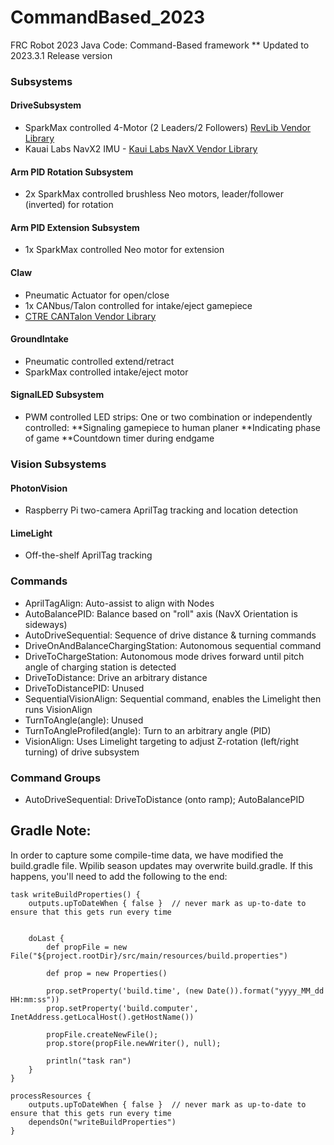 # CommandBased_2023
FRC Robot 2023 Java Code: Command-Based framework
** Updated to 2023.3.1 Release version

### Subsystems

#### DriveSubsystem
* SparkMax controlled 4-Motor (2 Leaders/2 Followers) [RevLib Vendor Library](https://software-metadata.revrobotics.com/REVLib-2023.json)
* Kauai Labs NavX2 IMU - [Kaui Labs NavX Vendor Library](https://dev.studica.com/releases/2023/NavX.json) 

#### Arm PID Rotation Subsystem
* 2x SparkMax controlled brushless Neo motors, leader/follower (inverted) for rotation
#### Arm PID Extension Subsystem
* 1x SparkMax controlled Neo motor for extension

#### Claw
* Pneumatic Actuator for open/close
* 1x CANbus/Talon controlled for intake/eject gamepiece
* [CTRE CANTalon Vendor Library](https://maven.ctr-electronics.com/release/com/ctre/phoenix/Phoenix5-frc2023-latest.json)

#### GroundIntake
* Pneumatic controlled extend/retract
* SparkMax controlled intake/eject motor

#### SignalLED Subsystem
* PWM controlled LED strips: One or two combination or independently controlled: 
**Signaling gamepiece to human planer
**Indicating phase of game
**Countdown timer during endgame

### Vision Subsystems
#### PhotonVision
* Raspberry Pi two-camera AprilTag tracking and location detection

#### LimeLight
* Off-the-shelf AprilTag tracking
### Commands
* AprilTagAlign: Auto-assist to align with Nodes
* AutoBalancePID: Balance based on "roll" axis (NavX Orientation is sideways)
* AutoDriveSequential: Sequence of drive distance & turning commands
* DriveOnAndBalanceChargingStation: Autonomous sequential command
* DriveToChargeStation: Autonomous mode drives forward until pitch angle of charging station is detected
* DriveToDistance: Drive an arbitrary distance
* DriveToDistancePID: Unused
* SequentialVisionAlign: Sequential command, enables the Limelight then runs VisionAlign 
* TurnToAngle(angle): Unused
* TurnToAngleProfiled(angle): Turn to an arbitrary angle (PID)
* VisionAlign: Uses Limelight targeting to adjust Z-rotation (left/right turning) of drive subsystem

### Command Groups
* AutoDriveSequential: DriveToDistance (onto ramp); AutoBalancePID

## Gradle Note:

In order to capture some compile-time data, we have modified the build.gradle file. Wpilib season updates may overwrite build.gradle. If this happens, you'll need to add the following to the end:

```
task writeBuildProperties() {
	outputs.upToDateWhen { false }  // never mark as up-to-date to ensure that this gets run every time


	doLast {
        def propFile = new File("${project.rootDir}/src/main/resources/build.properties")

        def prop = new Properties()

        prop.setProperty('build.time', (new Date()).format("yyyy_MM_dd HH:mm:ss"))
        prop.setProperty('build.computer', InetAddress.getLocalHost().getHostName())

        propFile.createNewFile();
        prop.store(propFile.newWriter(), null);

        println("task ran")
    }
}

processResources {
	outputs.upToDateWhen { false }  // never mark as up-to-date to ensure that this gets run every time
	dependsOn("writeBuildProperties")
}

```